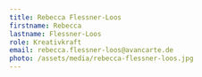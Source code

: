 ```yaml
---
title: Rebecca Flessner-Loos
firstname: Rebecca
lastname: Flessner-Loos
role: Kreativkraft
email: rebecca.flessner-loos@avancarte.de
photo: /assets/media/rebecca-flessner-loos.jpg
---
```

